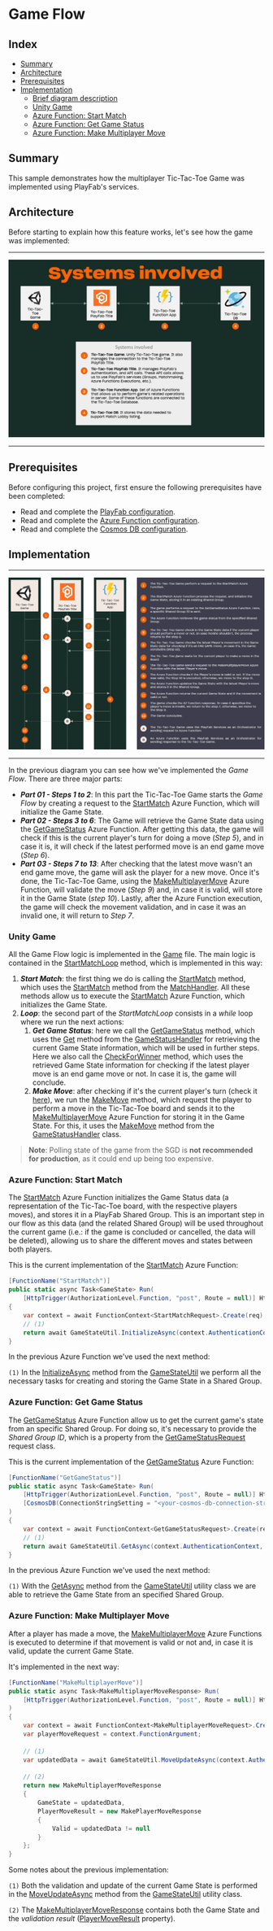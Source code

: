 # Game Flow

## Index

- [Summary][summary]
- [Architecture][architecture]
- [Prerequisites][prerequisites]
- [Implementation][implementation]
  - [Brief diagram description][brief-diagram-description]
  - [Unity Game][unity-game]
  - [Azure Function: Start Match][azure-function-start-match]
  - [Azure Function: Get Game Status][azure-function-get-game-status]
  - [Azure Function: Make Multiplayer Move][azure-function-make-multiplayer-move]

## Summary

This sample demonstrates how the multiplayer Tic-Tac-Toe Game was implemented using PlayFab's services.

## Architecture

Before starting to explain how this feature works, let's see how the game was implemented:

---

![alt-text][architecture-01]

---

## Prerequisites

Before configuring this project, first ensure the following prerequisites have been completed:

- Read and complete the [PlayFab configuration][playfab-config-readme].
- Read and complete the [Azure Function configuration][azure-function-config-readme].
- Read and complete the [Cosmos DB configuration][cosmos-db-config-readme].

## Implementation

---

![alt-text][game-flow-diagram-01]

---

In the previous diagram you can see how we've implemented the *Game Flow*. There are three major parts:

- ***Part 01 - Steps 1 to 2***: In this part the Tic-Tac-Toe Game starts the *Game Flow* by creating a request to the [StartMatch][start-match-azf] Azure Function, which will initialize the Game State.
- ***Part 02 - Steps 3 to 6***: The Game will retrieve the Game State data using the [GetGameStatus][get-game-status-azf] Azure Function. After getting this data, the game will check if this is the current player's turn for doing a move (*Step 5*), and in case it is, it will check if the latest performed move is an end game move (*Step 6*).
- ***Part 03 - Steps 7 to 13***: After checking that the latest move wasn't an end game move, the game will ask the player for a new move. Once it's done, the Tic-Tac-Toe Game, using the [MakeMultiplayerMove][make-multiplayer-move-azf] Azure Function, will validate the move (*Step 9*) and, in case it is valid, will store it in the Game State (*step 10*). Lastly, after the Azure Function execution, the game will check the movement validation, and in case it was an invalid one, it will return to *Step 7*.

### Unity Game

All the Game Flow logic is implemented in the [Game][game-class-file] file. The main logic is contained in the [StartMatchLoop][game-class-file-start-match-loop] method, which is implemented in this way:

1. ***Start Match***: the first thing we do is calling the [StartMatch][game-class-file-start-match] method, which uses the [StartMatch][match-handler-start-match] method from the [MatchHandler][match-handler]. All these methods allow us to execute the [StartMatch][start-match-azf] Azure Function, which initializes the Game State.
1. ***Loop***: the second part of the *StartMatchLoop* consists in a *while* loop where we run the next actions:
    1. ***Get Game Status***: here we call the [GetGameStatus][game-class-file-get-game-status] method, which uses the [Get][game-status-handler-get] method from the [GameStatusHandler][game-status-handler] for retrieving the current Game State information, which will be used in further steps. Here we also call the [CheckForWinner][game-class-file-check-for-winner] method, which uses the retrieved Game State information for checking if the latest player move is an end game move or not. In case it is, the game will conclude.
    1. ***Make Move***: after checking if it's the current player's turn (check it [here][game-class-file-my-turn]), we run the [MakeMove][game-class-make-move] method, which request the player to perform a move in the Tic-Tac-Toe board and sends it to the [MakeMultiplayerMove][make-multiplayer-move-azf] Azure Function for storing it in the Game State. For this, it uses the [MakeMove][game-status-handler-make-move] method from the [GameStatusHandler][game-status-handler] class.

> **Note**: Polling state of the game from the SGD is **not recommended for production**, as it could end up being too expensive.

### Azure Function: Start Match

The [StartMatch][start-match-azf] Azure Function initializes the Game Status data (a representation of the Tic-Tac-Toe board, with the respective players moves), and stores it in a PlayFab Shared Group. This is an important step in our flow as this data (and the related Shared Group) will be used throughout the current game (i.e.: if the game is concluded or cancelled, the data will be deleted), allowing us to share the different moves and states between both players.

This is the current implementation of the [StartMatch][start-match-azf] Azure Function:

```csharp
[FunctionName("StartMatch")]
public static async Task<GameState> Run(
    [HttpTrigger(AuthorizationLevel.Function, "post", Route = null)] HttpRequestMessage req)
{
    var context = await FunctionContext<StartMatchRequest>.Create(req);
    // (1)
    return await GameStateUtil.InitializeAsync(context.AuthenticationContext, context.FunctionArgument.SharedGroupId);
}
```

In the previous Azure Function we've used the next method:

`(1)` In the [InitializeAsync][game-state-util-initialize] method from the [GameStateUtil][game-state-util] we perform all the necessary tasks for creating and storing the Game State in a Shared Group.

### Azure Function: Get Game Status

The [GetGameStatus][get-game-status-azf] Azure Function allow us to get the current game's state from an specific Shared Group. For doing so, it's necessary to provide the *Shared Group ID*, which is a property from the [GetGameStatusRequest][get-game-status-request] request class.

This is the current implementation of the [GetGameStatus][get-game-status-azf] Azure Function:

```csharp
[FunctionName("GetGameStatus")]
public static async Task<GameState> Run(
    [HttpTrigger(AuthorizationLevel.Function, "post", Route = null)] HttpRequestMessage req,
    [CosmosDB(ConnectionStringSetting = "<your-cosmos-db-connection-string>")] DocumentClient cosmosDBClient
)
{
    var context = await FunctionContext<GetGameStatusRequest>.Create(req);
    // (1)
    return await GameStateUtil.GetAsync(context.AuthenticationContext, context.FunctionArgument.SharedGroupId);
}
```

In the previous Azure Function we've used the next method:

`(1)` With the [GetAsync][game-state-util-get] method from the [GameStateUtil][game-state-util] utility class we are able to retrieve the Game State from an specified Shared Group.

### Azure Function: Make Multiplayer Move

After a player has made a move, the [MakeMultiplayerMove][make-multiplayer-move-azf] Azure Functions is executed to determine if that movement is valid or not and, in case it is valid, update the current Game State.

It's implemented in the next way:

```csharp
[FunctionName("MakeMultiplayerMove")]
public static async Task<MakeMultiplayerMoveResponse> Run(
    [HttpTrigger(AuthorizationLevel.Function, "post", Route = null)] HttpRequestMessage req
)
{
    var context = await FunctionContext<MakeMultiplayerMoveRequest>.Create(req);
    var playerMoveRequest = context.FunctionArgument;

    // (1)
    var updatedData = await GameStateUtil.MoveUpdateAsync(context.AuthenticationContext, playerMoveRequest.PlayerId, playerMoveRequest.PlayerMove, playerMoveRequest.SharedGroupId);

    // (2)
    return new MakeMultiplayerMoveResponse
    {
        GameState = updatedData,
        PlayerMoveResult = new MakePlayerMoveResponse
        {
            Valid = updatedData != null
        }
    };
}
```

Some notes about the previous implementation:

`(1)` Both the validation and update of the current Game State is performed in the [MoveUpdateAsync][game-state-util-move-update] method from the [GameStateUtil][game-state-util] utility class.

`(2)` The [MakeMultiplayerMoveResponse][make-multiplayer-move-response] contains both the Game State and the *validation result* ([PlayerMoveResult][make-multiplayer-move-response-player-move-result] property).

<!-- IMAGES -->
[architecture-01]: ./document-assets/high-level-architecture.png

[game-flow-diagram-01]: ./document-assets/images/diagrams/game-flow-diagram-01.png

<!-- READMEs -->
[playfab-config-readme]: ./TicTacToe/README.md
[azure-function-config-readme]: ./AzureFunctions/README.md
[cosmos-db-config-readme]: ./AzureFunctions/cosmos-db-configuration.md

<!-- Azure Functions -->
[start-match-azf]: ./AzureFunctions/TicTacToeFunctions/Functions/Game/StartMatch.cs
[get-game-status-azf]: ./AzureFunctions/TicTacToeFunctions/Functions/Game/GetGameStatus.cs
[make-multiplayer-move-azf]: ./AzureFunctions/TicTacToeFunctions/Functions/Game/MakeMultiplayerMove.cs

<!-- Game Class-->
[game-class-file]: ./TicTacToe/Assets/Scripts/Game.cs
[game-class-file-start-match-loop]: ./TicTacToe/Assets/Scripts/Game.cs#L116
[game-class-file-start-match]: ./TicTacToe/Assets/Scripts/Game.cs#L141
[game-class-file-get-game-status]: ./TicTacToe/Assets/Scripts/Game.cs#L90
[game-class-file-my-turn]: ./TicTacToe/Assets/Scripts/Game.cs#L192
[game-class-make-move]: ./TicTacToe/Assets/Scripts/Game.cs#L149
[game-class-file-check-for-winner]: ./TicTacToe/Assets/Scripts/Game.cs#L206

<!-- Handlers -->
[match-handler]: ./TicTacToe/Assets/Scripts/Handlers/MatchHandler.cs
[match-handler-start-match]: ./TicTacToe/Assets/Scripts/Handlers/MatchHandler.cs#L24

[game-status-handler]: ./TicTacToe/Assets/Scripts/Handlers/GameStatusHandler.cs
[game-status-handler-get]: ./TicTacToe/Assets/Scripts/Handlers/GameStatusHandler.cs#L25
[game-status-handler-make-move]: ./TicTacToe/Assets/Scripts/Handlers/GameStatusHandler.cs#L46

<!-- Utils -->
[game-state-util]: ./AzureFunctions/TicTacToeFunctions/Util/GameStateUtil.cs
[game-state-util-initialize]: ./AzureFunctions/TicTacToeFunctions/Util/GameStateUtil.cs#L32
[game-state-util-get]: ./AzureFunctions/TicTacToeFunctions/Util/GameStateUtil.cs#L12
[game-state-util-move-update]: ./AzureFunctions/TicTacToeFunctions/Util/GameStateUtil.cs#L18

<!-- AZF Request and Responses -->
[get-game-status-request]: ./AzureFunctions/TicTacToeFunctions/Models/Game/Requests/GetGameStatusRequest.cs
[make-multiplayer-move-response]: ./AzureFunctions/TicTacToeFunctions/Models/Game/Responses/MakeMultiplayerMoveResponse.cs
[make-multiplayer-move-response-player-move-result]: ./AzureFunctions/TicTacToeFunctions/Models/Game/Responses/MakeMultiplayerMoveResponse.cs#L9

<!-- Index -->
[summary]: #summary
[architecture]: #architecture
[prerequisites]: #prerequisites
[implementation]: #implementation
[brief-diagram-description]: #brief-diagram-description
[unity-game]: #unity-game
[azure-function-start-match]: #azure-function-start-match
[azure-function-get-game-status]: #azure-function-get-game-status
[azure-function-make-multiplayer-move]: #azure-function-make-multiplayer-move

